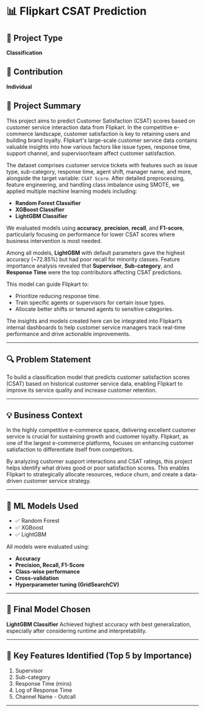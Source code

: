 # 📊 Flipkart CSAT Prediction

## 📁 Project Type

**Classification**

## 👤 Contribution

**Individual**

## 📝 Project Summary

This project aims to predict Customer Satisfaction (CSAT) scores based on customer service interaction data from Flipkart. In the competitive e-commerce landscape, customer satisfaction is key to retaining users and building brand loyalty. Flipkart's large-scale customer service data contains valuable insights into how various factors like issue types, response time, support channel, and supervisor/team affect customer satisfaction.

The dataset comprises customer service tickets with features such as issue type, sub-category, response time, agent shift, manager name, and more, alongside the target variable: `CSAT Score`. After detailed preprocessing, feature engineering, and handling class imbalance using SMOTE, we applied multiple machine learning models including:

* **Random Forest Classifier**
* **XGBoost Classifier**
* **LightGBM Classifier**

We evaluated models using **accuracy**, **precision**, **recall**, and **F1-score**, particularly focusing on performance for lower CSAT scores where business intervention is most needed.

Among all models, **LightGBM** with default parameters gave the highest accuracy (\~72.85%) but had poor recall for minority classes. Feature importance analysis revealed that **Supervisor**, **Sub-category**, and **Response Time** were the top contributors affecting CSAT predictions.

This model can guide Flipkart to:

* Prioritize reducing response time.
* Train specific agents or supervisors for certain issue types.
* Allocate better shifts or tenured agents to sensitive categories.

The insights and models created here can be integrated into Flipkart’s internal dashboards to help customer service managers track real-time performance and drive actionable improvements.

---

## 🔍 Problem Statement

To build a classification model that predicts customer satisfaction scores (CSAT) based on historical customer service data, enabling Flipkart to improve its service quality and increase customer retention.

---

## 💡 Business Context

In the highly competitive e-commerce space, delivering excellent customer service is crucial for sustaining growth and customer loyalty. Flipkart, as one of the largest e-commerce platforms, focuses on enhancing customer satisfaction to differentiate itself from competitors.

By analyzing customer support interactions and CSAT ratings, this project helps identify what drives good or poor satisfaction scores. This enables Flipkart to strategically allocate resources, reduce churn, and create a data-driven customer service strategy.

---

## 🧠 ML Models Used

* ✅ Random Forest
* ✅ XGBoost
* ✅ LightGBM

All models were evaluated using:

* **Accuracy**
* **Precision, Recall, F1-Score**
* **Class-wise performance**
* **Cross-validation**
* **Hyperparameter tuning (GridSearchCV)**

---

## 📌 Final Model Chosen

**LightGBM Classifier**
Achieved highest accuracy with best generalization, especially after considering runtime and interpretability.

---

## 🔎 Key Features Identified (Top 5 by Importance)

1. Supervisor
2. Sub-category
3. Response Time (mins)
4. Log of Response Time
5. Channel Name - Outcall

---
